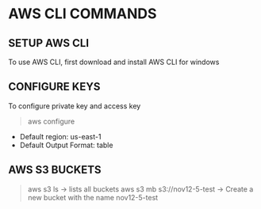 # AWS CLI COMMANDS

## SETUP AWS CLI
To use AWS CLI, first download and install AWS CLI for windows 

## CONFIGURE KEYS

To configure private key and access key

> aws configure

* Default region: us-east-1
* Default Output Format: table

## AWS S3 BUCKETS

> aws s3 ls -> lists all buckets
> aws s3 mb s3://nov12-5-test -> Create a new bucket with the name nov12-5-test
